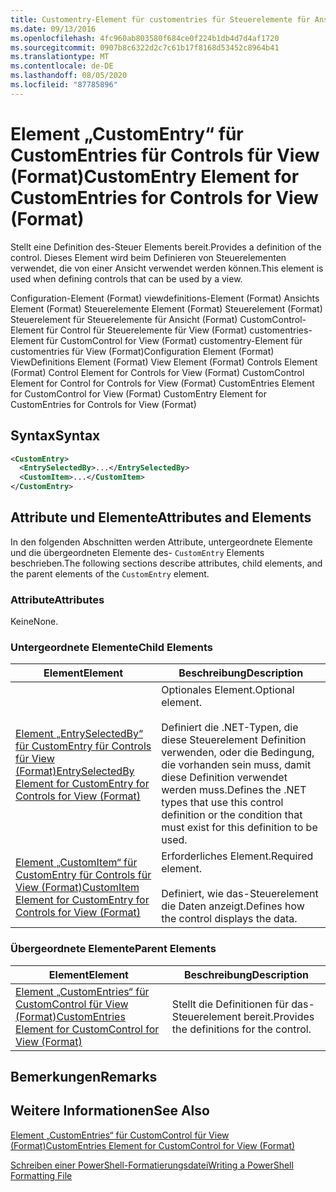 ```yaml
---
title: Customentry-Element für customentries für Steuerelemente für Ansicht (Format) | Microsoft-Dokumentation
ms.date: 09/13/2016
ms.openlocfilehash: 4fc960ab803580f684ce0f224b1db4d7d4af1720
ms.sourcegitcommit: 0907b8c6322d2c7c61b17f8168d53452c8964b41
ms.translationtype: MT
ms.contentlocale: de-DE
ms.lasthandoff: 08/05/2020
ms.locfileid: "87785896"
---
```

# <a name="customentry-element-for-customentries-for-controls-for-view-format"></a><span data-ttu-id="30be6-102">Element „CustomEntry“ für CustomEntries für Controls für View (Format)</span><span class="sxs-lookup"><span data-stu-id="30be6-102">CustomEntry Element for CustomEntries for Controls for View (Format)</span></span>

<span data-ttu-id="30be6-103">Stellt eine Definition des-Steuer Elements bereit.</span><span class="sxs-lookup"><span data-stu-id="30be6-103">Provides a definition of the control.</span></span> <span data-ttu-id="30be6-104">Dieses Element wird beim Definieren von Steuerelementen verwendet, die von einer Ansicht verwendet werden können.</span><span class="sxs-lookup"><span data-stu-id="30be6-104">This element is used when defining controls that can be used by a view.</span></span>

<span data-ttu-id="30be6-105">Configuration-Element (Format) viewdefinitions-Element (Format) Ansichts Element (Format) Steuerelemente Element (Format) Steuerelement (Format) Steuerelement für Steuerelemente für Ansicht (Format) CustomControl-Element für Control für Steuerelemente für View (Format) customentries-Element für CustomControl for View (Format) customentry-Element für customentries für View (Format)</span><span class="sxs-lookup"><span data-stu-id="30be6-105">Configuration Element (Format) ViewDefinitions Element (Format) View Element (Format) Controls Element (Format) Control Element for Controls for View (Format) CustomControl Element for Control for Controls for View (Format) CustomEntries Element for CustomControl for View (Format) CustomEntry Element for CustomEntries for Controls for View (Format)</span></span>

## <a name="syntax"></a><span data-ttu-id="30be6-106">Syntax</span><span class="sxs-lookup"><span data-stu-id="30be6-106">Syntax</span></span>

```xml
<CustomEntry>
  <EntrySelectedBy>...</EntrySelectedBy>
  <CustomItem>...</CustomItem>
</CustomEntry>
```

## <a name="attributes-and-elements"></a><span data-ttu-id="30be6-107">Attribute und Elemente</span><span class="sxs-lookup"><span data-stu-id="30be6-107">Attributes and Elements</span></span>

<span data-ttu-id="30be6-108">In den folgenden Abschnitten werden Attribute, untergeordnete Elemente und die übergeordneten Elemente des- `CustomEntry` Elements beschrieben.</span><span class="sxs-lookup"><span data-stu-id="30be6-108">The following sections describe attributes, child elements, and the parent elements of the `CustomEntry` element.</span></span>

### <a name="attributes"></a><span data-ttu-id="30be6-109">Attribute</span><span class="sxs-lookup"><span data-stu-id="30be6-109">Attributes</span></span>

<span data-ttu-id="30be6-110">Keine</span><span class="sxs-lookup"><span data-stu-id="30be6-110">None.</span></span>

### <a name="child-elements"></a><span data-ttu-id="30be6-111">Untergeordnete Elemente</span><span class="sxs-lookup"><span data-stu-id="30be6-111">Child Elements</span></span>

|<span data-ttu-id="30be6-112">Element</span><span class="sxs-lookup"><span data-stu-id="30be6-112">Element</span></span>|<span data-ttu-id="30be6-113">Beschreibung</span><span class="sxs-lookup"><span data-stu-id="30be6-113">Description</span></span>|
|-------------|-----------------|
|[<span data-ttu-id="30be6-114">Element „EntrySelectedBy“ für CustomEntry für Controls für View (Format)</span><span class="sxs-lookup"><span data-stu-id="30be6-114">EntrySelectedBy Element for CustomEntry for Controls for View (Format)</span></span>](./entryselectedby-element-for-customentry-for-controls-for-view-format.md)|<span data-ttu-id="30be6-115">Optionales Element.</span><span class="sxs-lookup"><span data-stu-id="30be6-115">Optional element.</span></span><br /><br /> <span data-ttu-id="30be6-116">Definiert die .NET-Typen, die diese Steuerelement Definition verwenden, oder die Bedingung, die vorhanden sein muss, damit diese Definition verwendet werden muss.</span><span class="sxs-lookup"><span data-stu-id="30be6-116">Defines the .NET types that use this control definition or the condition that must exist for this definition to be used.</span></span>|
|[<span data-ttu-id="30be6-117">Element „CustomItem“ für CustomEntry für Controls für View (Format)</span><span class="sxs-lookup"><span data-stu-id="30be6-117">CustomItem Element for CustomEntry for Controls for View (Format)</span></span>](./customitem-element-for-customentry-for-controls-for-view-format.md)|<span data-ttu-id="30be6-118">Erforderliches Element.</span><span class="sxs-lookup"><span data-stu-id="30be6-118">Required element.</span></span><br /><br /> <span data-ttu-id="30be6-119">Definiert, wie das-Steuerelement die Daten anzeigt.</span><span class="sxs-lookup"><span data-stu-id="30be6-119">Defines how the control displays the data.</span></span>|

### <a name="parent-elements"></a><span data-ttu-id="30be6-120">Übergeordnete Elemente</span><span class="sxs-lookup"><span data-stu-id="30be6-120">Parent Elements</span></span>

|<span data-ttu-id="30be6-121">Element</span><span class="sxs-lookup"><span data-stu-id="30be6-121">Element</span></span>|<span data-ttu-id="30be6-122">Beschreibung</span><span class="sxs-lookup"><span data-stu-id="30be6-122">Description</span></span>|
|-------------|-----------------|
|[<span data-ttu-id="30be6-123">Element „CustomEntries“ für CustomControl für View (Format)</span><span class="sxs-lookup"><span data-stu-id="30be6-123">CustomEntries Element for CustomControl for View (Format)</span></span>](./customentries-element-for-customcontrol-for-view-format.md)|<span data-ttu-id="30be6-124">Stellt die Definitionen für das-Steuerelement bereit.</span><span class="sxs-lookup"><span data-stu-id="30be6-124">Provides the definitions for the control.</span></span>|

## <a name="remarks"></a><span data-ttu-id="30be6-125">Bemerkungen</span><span class="sxs-lookup"><span data-stu-id="30be6-125">Remarks</span></span>

## <a name="see-also"></a><span data-ttu-id="30be6-126">Weitere Informationen</span><span class="sxs-lookup"><span data-stu-id="30be6-126">See Also</span></span>

[<span data-ttu-id="30be6-127">Element „CustomEntries“ für CustomControl für View (Format)</span><span class="sxs-lookup"><span data-stu-id="30be6-127">CustomEntries Element for CustomControl for View (Format)</span></span>](./customentries-element-for-customcontrol-for-view-format.md)

[<span data-ttu-id="30be6-128">Schreiben einer PowerShell-Formatierungsdatei</span><span class="sxs-lookup"><span data-stu-id="30be6-128">Writing a PowerShell Formatting File</span></span>](./writing-a-powershell-formatting-file.md)
